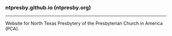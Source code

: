 ### ntpresby.github.io (ntpresby.org)

---

Website for North Texas Presbytery of the Presbyterian Church in America (PCA).
